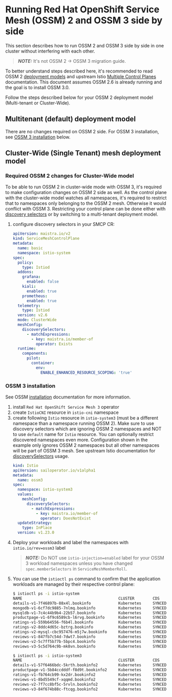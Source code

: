 # Running Red Hat OpenShift Service Mesh (OSSM) 2 and OSSM 3 side by side
This section describes how to run OSSM 2 and OSSM 3 side by side in one cluster without interfering with each other.
> **_NOTE:_** It's not OSSM 2 -> OSSM 3 migration guide.

To better understand steps described here, it's recommended to read OSSM 2 [deployment models](https://docs.redhat.com/en/documentation/openshift_container_platform/4.17/html/service_mesh/service-mesh-2-x#ossm-deployment-models) and upstream Istio [Multiple Control Planes](https://istio.io/latest/docs/setup/install/multiple-controlplanes/) documentation. This document assumes OSSM 2.6 is already running and the goal is to install OSSM 3.0.

Follow the steps described below for your OSSM 2 deployment model (Multi-tenant or Cluster-Wide).

## Multitenant (default) deployment model
There are no changes required on OSSM 2 side. For OSSM 3 installation, see  [OSSM 3 installation](#ossm-3-installation) below.

## Cluster-Wide (Single Tenant) mesh deployment model
### Required OSSM 2 changes for Cluster-Wide model
To be able to run OSSM 2 in cluster-wide mode with OSSM 3, it's required to make configuration changes on OSSM 2 side as well.
As the control plane with the cluster-wide model watches all namespaces, it's required to restrict that to namespaces only belonging to the OSSM 2 mesh. Otherwise it would conflict with OSSM 3. Restricting your control plane can be done either with [discovery selectors](https://docs.redhat.com/en/documentation/openshift_container_platform/4.17/html/service_mesh/service-mesh-2-x#ossm-excluding-namespaces-from-cluster-wide-mesh-console_ossm-deployment-models) or by switching to a multi-tenant deployment model.
1. configure discovery selectors in your SMCP CR:
    ```yaml
    apiVersion: maistra.io/v2
    kind: ServiceMeshControlPlane
    metadata:
      name: basic
      namespace: istio-system
    spec:
      policy:
        type: Istiod
      addons:
        grafana:
          enabled: false
        kiali:
          enabled: true
        prometheus:
          enabled: true
      telemetry:
        type: Istiod
      version: v2.6
      mode: ClusterWide
      meshConfig:
        discoverySelectors:
          - matchExpressions:
            - key: maistra.io/member-of
              operator: Exists
      runtime:
        components:
          pilot:
            container:
              env:
                ENABLE_ENHANCED_RESOURCE_SCOPING: 'true'
    ```

### OSSM 3 installation
See OSSM [installation](https://docs.openshift.com/service-mesh/3.0.0tp1/install/ossm-installing-openshift-service-mesh.html) documentation for more information.
1. install `Red Hat OpenShift Service Mesh 3` operator
1. create `IstioCNI` resource in `istio-cni` namespace
1. create following `Istio` resource in `istio-system3` (must be a different namespace than a namespace running OSSM 2). Make sure to use discovery selectors which are ignoring OSSM 2 namespaces and NOT to use `default` name for `Istio` resource. You can optionally restrict discovered namespaces even more. Configuration shown in the example only ignores OSSM 2 namespaces but all other namespaces will be part of OSSM 3 mesh. See upstream Istio documentation for [discoverySelectors](https://istio.io/v1.19/docs/setup/install/multiple-controlplanes/) usage.
    ```yaml
    kind: Istio
    apiVersion: sailoperator.io/v1alpha1
    metadata:
      name: ossm3
    spec:
      namespace: istio-system3
      values:
        meshConfig:
          discoverySelectors:
            - matchExpressions:
              - key: maistra.io/member-of
                operator: DoesNotExist
      updateStrategy:
        type: InPlace
      version: v1.23.0
    ```
1. Deploy your workloads and label the namespaces with `istio.io/rev=ossm3` label
    > **_NOTE:_** Do NOT use `istio-injection=enabled` label for your OSSM 3 workload namespaces unless you have changed `spec.memberSelectors` in `ServiceMeshMemberRoll`.
1. You can use the `istioctl ps` command to confirm that the application workloads are managed by their respective control plane:
    ```sh
    $ istioctl ps -i istio-system
    NAME                                          CLUSTER        CDS        LDS        EDS        RDS        ECDS         ISTIOD                                          VERSION
    details-v1-7f46897b-88x4l.bookinfo            Kubernetes     SYNCED     SYNCED     SYNCED     SYNCED     NOT SENT     istiod-install-istio-system-bd58bdcd5-2htkf     1.20.8
    mongodb-v1-6cf7dc9885-7nlmq.bookinfo          Kubernetes     SYNCED     SYNCED     SYNCED     SYNCED     NOT SENT     istiod-install-istio-system-bd58bdcd5-2htkf     1.20.8
    mysqldb-v1-7c4c44b9b4-22b57.bookinfo          Kubernetes     SYNCED     SYNCED     SYNCED     SYNCED     NOT SENT     istiod-install-istio-system-bd58bdcd5-2htkf     1.20.8
    productpage-v1-6f9c6589cb-l6rvg.bookinfo      Kubernetes     SYNCED     SYNCED     SYNCED     SYNCED     NOT SENT     istiod-install-istio-system-bd58bdcd5-2htkf     1.20.8
    ratings-v1-559b64556-f6b4l.bookinfo           Kubernetes     SYNCED     SYNCED     SYNCED     SYNCED     NOT SENT     istiod-install-istio-system-bd58bdcd5-2htkf     1.20.8
    ratings-v2-8ddc4d65c-bztrg.bookinfo           Kubernetes     SYNCED     SYNCED     SYNCED     SYNCED     NOT SENT     istiod-install-istio-system-bd58bdcd5-2htkf     1.20.8
    ratings-v2-mysql-cbc957476-m5j7w.bookinfo     Kubernetes     SYNCED     SYNCED     SYNCED     SYNCED     NOT SENT     istiod-install-istio-system-bd58bdcd5-2htkf     1.20.8
    reviews-v1-847fb7c54d-7dwt7.bookinfo          Kubernetes     SYNCED     SYNCED     SYNCED     SYNCED     NOT SENT     istiod-install-istio-system-bd58bdcd5-2htkf     1.20.8
    reviews-v2-5c7ff5b77b-5bpc4.bookinfo          Kubernetes     SYNCED     SYNCED     SYNCED     SYNCED     NOT SENT     istiod-install-istio-system-bd58bdcd5-2htkf     1.20.8
    reviews-v3-5c5d764c9b-mk8vn.bookinfo          Kubernetes     SYNCED     SYNCED     SYNCED     SYNCED     NOT SENT     istiod-install-istio-system-bd58bdcd5-2htkf     1.20.8
    ```
    ```sh
    $ istioctl ps -i istio-system3
    NAME                                          CLUSTER        CDS                LDS                EDS                RDS                ECDS        ISTIOD                            VERSION
    details-v1-57f6466bdc-5krth.bookinfo2         Kubernetes     SYNCED (2m40s)     SYNCED (2m40s)     SYNCED (2m34s)     SYNCED (2m40s)     IGNORED     istiod-ossm3-5b46b6b8cb-gbjx6     1.23.0
    productpage-v1-5b84ccdddf-f8d9t.bookinfo2     Kubernetes     SYNCED (2m39s)     SYNCED (2m39s)     SYNCED (2m34s)     SYNCED (2m39s)     IGNORED     istiod-ossm3-5b46b6b8cb-gbjx6     1.23.0
    ratings-v1-fb764cb99-kx2dr.bookinfo2          Kubernetes     SYNCED (2m40s)     SYNCED (2m40s)     SYNCED (2m34s)     SYNCED (2m40s)     IGNORED     istiod-ossm3-5b46b6b8cb-gbjx6     1.23.0
    reviews-v1-8bd5549cf-xqqmd.bookinfo2          Kubernetes     SYNCED (2m40s)     SYNCED (2m40s)     SYNCED (2m34s)     SYNCED (2m40s)     IGNORED     istiod-ossm3-5b46b6b8cb-gbjx6     1.23.0
    reviews-v2-7f7cc8bf5c-5rvln.bookinfo2         Kubernetes     SYNCED (2m40s)     SYNCED (2m40s)     SYNCED (2m34s)     SYNCED (2m40s)     IGNORED     istiod-ossm3-5b46b6b8cb-gbjx6     1.23.0
    reviews-v3-84f674b88c-ftcqg.bookinfo2         Kubernetes     SYNCED (2m40s)     SYNCED (2m40s)     SYNCED (2m34s)     SYNCED (2m40s)     IGNORED     istiod-ossm3-5b46b6b8cb-gbjx6     1.23.0
    ```